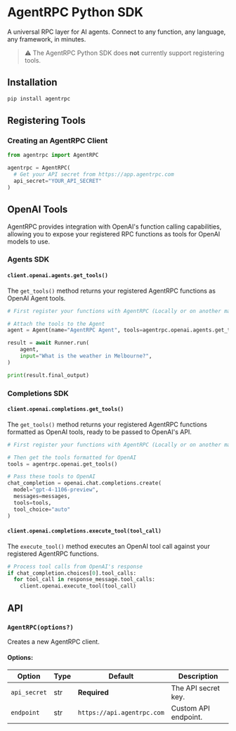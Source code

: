# AgentRPC Python SDK

A universal RPC layer for AI agents. Connect to any function, any language, any framework, in minutes.

> ⚠️ The AgentRPC Python SDK does **not** currently support registering tools.

## Installation

```sh
pip install agentrpc
```

## Registering Tools

### Creating an AgentRPC Client

```python
from agentrpc import AgentRPC

agentrpc = AgentRPC(
  # Get your API secret from https://app.agentrpc.com
  api_secret="YOUR_API_SECRET"
)
```


## OpenAI Tools

AgentRPC provides integration with OpenAI's function calling capabilities, allowing you to expose your registered RPC functions as tools for OpenAI models to use.

### Agents SDK

#### `client.openai.agents.get_tools()`

The `get_tools()` method returns your registered AgentRPC functions as OpenAI Agent tools.

```python
# First register your functions with AgentRPC (Locally or on another machine)

# Attach the tools to the Agent
agent = Agent(name="AgentRPC Agent", tools=agentrpc.openai.agents.get_tools())

result = await Runner.run(
    agent,
    input="What is the weather in Melbourne?",
)

print(result.final_output)

```

### Completions SDK
#### `client.openai.completions.get_tools()`

The `get_tools()` method returns your registered AgentRPC functions formatted as OpenAI tools, ready to be passed to OpenAI's API.

```python
# First register your functions with AgentRPC (Locally or on another machine)

# Then get the tools formatted for OpenAI
tools = agentrpc.openai.get_tools()

# Pass these tools to OpenAI
chat_completion = openai.chat.completions.create(
  model="gpt-4-1106-preview",
  messages=messages,
  tools=tools,
  tool_choice="auto"
)
```

#### `client.openai.completions.execute_tool(tool_call)`

The `execute_tool()` method executes an OpenAI tool call against your registered AgentRPC functions.

```python
# Process tool calls from OpenAI's response
if chat_completion.choices[0].tool_calls:
  for tool_call in response_message.tool_calls:
    client.openai.execute_tool(tool_call)
```

## API

### `AgentRPC(options?)`

Creates a new AgentRPC client.

#### Options:

| Option       | Type   | Default                    | Description          |
| ------------ | ------ | -------------------------- | -------------------- |
| `api_secret` | str    | **Required**               | The API secret key.  |
| `endpoint`   | str    | `https://api.agentrpc.com` | Custom API endpoint. |
